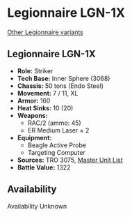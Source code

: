 # Legionnaire LGN-1X

[Other Legionnaire variants](../legionnaire.md)

## Legionnaire LGN-1X
- **Role:** Striker
- **Tech Base:** Inner Sphere (3068)
- **Chassis:** 50 tons (Endo Steel)
- **Movement:** 7 / 11, XL
- **Armor:** 160
- **Heat Sinks:** 10 (20)
- **Weapons:**
  - RAC/2 (ammo: 45)
  - ER Medium Laser × 2
- **Equipment:**
  - Beagle Active Probe
  - Targeting Computer
- **Sources:** TRO 3075, [Master Unit List](http://masterunitlist.info/Unit/Details/1862/legionnaire-lgn-1x)
- **Battle Value:** 1322

## Availability

Availability Unknown


